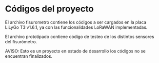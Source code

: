 # Códigos del proyecto #
El archivo fisurometro contiene los códigos a ser cargados en la placa LiLyGo T3 v1.6.1, ya con las funcionalidades LoRaWAN implementadas.

El archivo prototipado contiene código de testeo de los distintos sensores del fisurómetro.

AVISO: Esto es un proyecto en estado de desarrollo los códigos no se encuentran finalizados.
